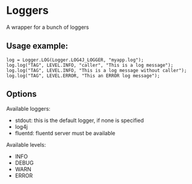 # Loggers

A wrapper for a bunch of loggers

## Usage example:

```
log = Logger.LOG(Logger.LOG4J_LOGGER, "myapp.log");
log.log("TAG", LEVEL.INFO, "caller", "This is a log message");
log.log("TAG", LEVEL.INFO, "This is a log message without caller");
log.log("TAG", LEVEL.ERROR, "This an ERROR log message");
```

## Options

Available loggers:

- stdout: this is the default logger, if none is specified
- log4j
- fluentd: fluentd server must be available


Available levels:

- INFO
- DEBUG
- WARN
- ERROR
